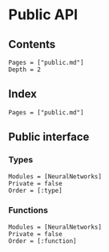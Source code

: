 # Public API

## Contents

```@contents
Pages = ["public.md"]
Depth = 2
```

## Index

```@index
Pages = ["public.md"]
```

## Public interface

### Types

```@autodocs
Modules = [NeuralNetworks]
Private = false
Order = [:type]
```

### Functions

```@autodocs
Modules = [NeuralNetworks]
Private = false
Order = [:function]
```
